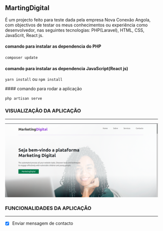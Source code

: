 ## MartingDigital

É um projecto feito para teste dada pela empresa Nova Conexão Angola, com objectivos de testar os meus conhecimentos ou experiência como desenvolvedor, nas seguintes tecnologias: PHP(Laravel), HTML, CSS, JavaScrit, React js.

#### comando para instalar as dependencia do PHP

<p>

`composer update`

</p>

#### comando para instalar as dependencia JavaScript(React js)

<p>

`yarn install` ou `npm install`

</p>
#### comando para rodar a aplicação

<p>

`php artisan serve`</p>

### VISUALIZAÇÃO DA APLICAÇÃO
<hr />
<img src="app-marketing-digital.png" width="600"/>

### FUNCIONALIDADES DA APLICAÇÃO
<hr />

- [x] Enviar mensagem de contacto
